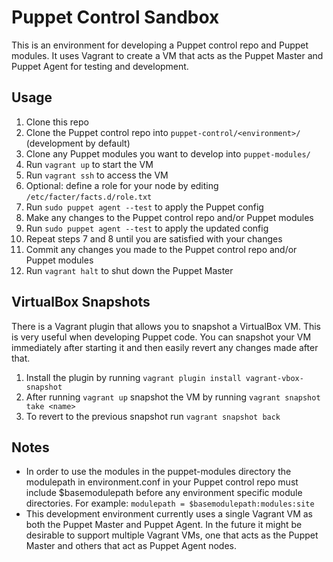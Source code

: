 # Puppet Control Sandbox

This is an environment for developing a Puppet control repo and Puppet modules.
It uses Vagrant to create a VM that acts as the Puppet Master and Puppet Agent
for testing and development.


## Usage

1. Clone this repo
2. Clone the Puppet control repo into `puppet-control/<environment>/` (development by default)
3. Clone any Puppet modules you want to develop into `puppet-modules/`
4. Run `vagrant up` to start the VM
5. Run `vagrant ssh` to access the VM
6. Optional: define a role for your node by editing `/etc/facter/facts.d/role.txt`
6. Run `sudo puppet agent --test` to apply the Puppet config
7. Make any changes to the Puppet control repo and/or Puppet modules
8. Run `sudo puppet agent --test` to apply the updated config
9. Repeat steps 7 and 8 until you are satisfied with your changes
10. Commit any changes you made to the Puppet control repo and/or Puppet modules
11. Run `vagrant halt` to shut down the Puppet Master


## VirtualBox Snapshots

There is a Vagrant plugin that allows you to snapshot a VirtualBox VM. This is
very useful when developing Puppet code. You can snapshot your VM immediately
after starting it and then easily revert any changes made after that.

1. Install the plugin by running `vagrant plugin install vagrant-vbox-snapshot`
2. After running `vagrant up` snapshot the VM by running `vagrant snapshot take <name>`
3. To revert to the previous snapshot run `vagrant snapshot back`


## Notes

* In order to use the modules in the puppet-modules directory the modulepath in
environment.conf in your Puppet control repo must include $basemodulepath
before any environment specific module directories. For example:
`modulepath = $basemodulepath:modules:site`
* This development environment currently uses a single Vagrant VM as both the
Puppet Master and Puppet Agent. In the future it might be desirable to support
multiple Vagrant VMs, one that acts as the Puppet Master and others that act as
Puppet Agent nodes.

